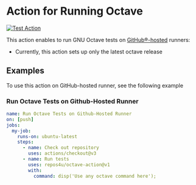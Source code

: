 # Action for Running Octave
[![Test Action](https://github.com/repos4u/octave-action/actions/workflows/test-actions.yml/badge.svg)](https://github.com/repos4u/octave-action/actions/workflows/test-actions.yml)

This action enables to run GNU Octave tests on [GitHub&reg;-hosted](https://docs.github.com/en/free-pro-team@latest/actions/reference/specifications-for-github-hosted-runners) runners:

- Currently, this action sets up only the latest octave release

## Examples
To use this action on GitHub-hosted runner, see the following example

### Run Octave Tests on Github-Hosted Runner

```yaml
name: Run Octave Tests on Github-Hosted Runner
on: [push]
jobs:
  my-job:
    runs-on: ubuntu-latest
    steps:
      - name: Check out repository
        uses: actions/checkout@v3
      - name: Run tests
        uses: repos4u/octave-action@v1
        with:
          command: disp('Use any octave command here');
```

